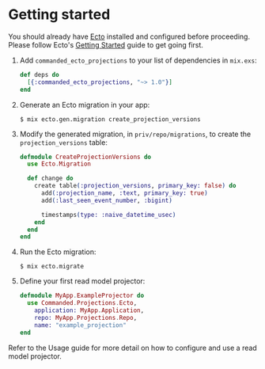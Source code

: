 # Getting started

You should already have [Ecto](https://github.com/elixir-ecto/ecto) installed and configured before proceeding. Please follow Ecto's [Getting Started](https://hexdocs.pm/ecto/getting-started.html) guide to get going first.

1. Add `commanded_ecto_projections` to your list of dependencies in `mix.exs`:

    ```elixir
    def deps do
      [{:commanded_ecto_projections, "~> 1.0"}]
    end
    ```

2. Generate an Ecto migration in your app:

    ```console
    $ mix ecto.gen.migration create_projection_versions
    ```

3. Modify the generated migration, in `priv/repo/migrations`, to create the `projection_versions` table:

    ```elixir
    defmodule CreateProjectionVersions do
      use Ecto.Migration

      def change do
        create table(:projection_versions, primary_key: false) do
          add(:projection_name, :text, primary_key: true)
          add(:last_seen_event_number, :bigint)

          timestamps(type: :naive_datetime_usec)
        end
      end
    end
    ```

5. Run the Ecto migration:

    ```console
    $ mix ecto.migrate
    ```

6. Define your first read model projector:

    ```elixir
    defmodule MyApp.ExampleProjector do
      use Commanded.Projections.Ecto,
        application: MyApp.Application,
        repo: MyApp.Projections.Repo,
        name: "example_projection"
    end
    ```

Refer to the Usage guide for more detail on how to configure and use a read model projector.
